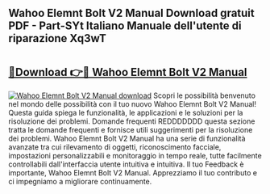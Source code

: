 ## Wahoo Elemnt Bolt V2 Manual Download gratuit PDF - Part-SYt Italiano Manuale dell'utente di riparazione Xq3wT

# <h2><a href="http://dffckak.blite.top/?on=Wahoo+Elemnt+Bolt+V2+Manual">🔗Download 👉🔴 Wahoo Elemnt Bolt V2 Manual</a></h2>

[![Wahoo Elemnt Bolt V2 Manual download](https://i.imgur.com/lujVjoI.png)](http://dffckak.blite.top/?on=Wahoo+Elemnt+Bolt+V2+Manual)
Scopri le possibilità benvenuto nel mondo delle possibilità con il tuo nuovo Wahoo Elemnt Bolt V2 Manual! Questa guida spiega le funzionalità, le applicazioni e le soluzioni per la risoluzione dei problemi. Domande frequenti REDDDDDDD questa sezione tratta le domande frequenti e fornisce utili suggerimenti per la risoluzione dei problemi. Wahoo Elemnt Bolt V2 Manual ha una serie di funzionalità avanzate tra cui rilevamento di oggetti, riconoscimento facciale, impostazioni personalizzabili e monitoraggio in tempo reale, tutte facilmente controllabili dall'interfaccia utente intuitiva e intuitiva. Il tuo Feedback è importante, Wahoo Elemnt Bolt V2 Manual. Apprezziamo il tuo contributo e ci impegniamo a migliorare continuamente.
